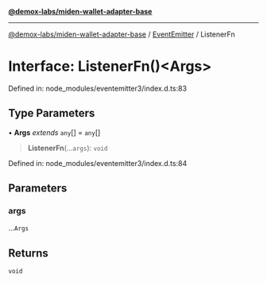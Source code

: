 [**@demox-labs/miden-wallet-adapter-base**](../../../README.md)

***

[@demox-labs/miden-wallet-adapter-base](../../../globals.md) / [EventEmitter](../README.md) / ListenerFn

# Interface: ListenerFn()\<Args\>

Defined in: node\_modules/eventemitter3/index.d.ts:83

## Type Parameters

• **Args** *extends* `any`[] = `any`[]

> **ListenerFn**(...`args`): `void`

Defined in: node\_modules/eventemitter3/index.d.ts:84

## Parameters

### args

...`Args`

## Returns

`void`
